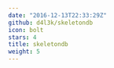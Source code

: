 ```yaml
---
date: "2016-12-13T22:33:29Z"
github: d4l3k/skeletondb
icon: bolt
stars: 4
title: skeletondb
weight: 5
---
```

